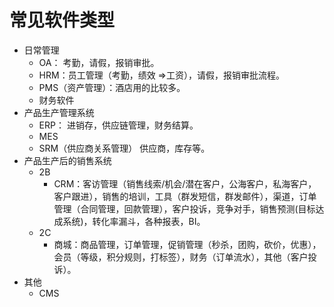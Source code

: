 # 常见软件类型
* 日常管理
  * OA： 考勤，请假，报销审批。
  * HRM：员工管理（考勤，绩效 =>工资），请假，报销审批流程。
  * PMS（资产管理）：酒店用的比较多。
  * 财务软件
* 产品生产管理系统
  * ERP： 进销存，供应链管理，财务结算。
  * MES
  * SRM（供应商关系管理） 供应商，库存等。
* 产品生产后的销售系统
  * 2B
    * CRM：客访管理（销售线索/机会/潜在客户，公海客户，私海客户，客户跟进），销售的培训，工具（群发短信，群发邮件），渠道，订单管理（合同管理，回款管理），客户投诉，竞争对手，销售预测(目标达成系统)，转化率漏斗，各种报表，BI。
  * 2C
    * 商城：商品管理，订单管理，促销管理（秒杀，团购，砍价，优惠），会员（等级，积分规则，打标签），财务（订单流水），其他（客户投诉）。
* 其他
  * CMS